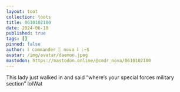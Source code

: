 ```yaml
---
layout: toot
collection: toots
title: 0610102100
date: 2024-06-10
published: true
tags: []
pinned: false
author: ⸸ commander ░ nova ⸸ :~$
avatar: /img/avatar/daemon.jpeg
mastodon: https://mastodon.online/@cmdr_nova/0610102100
---
```


This lady just walked in and said “where’s your special forces military section” lolWat
